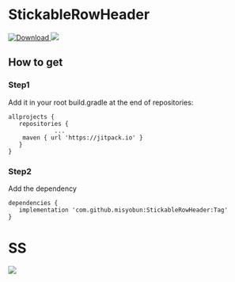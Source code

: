 # StickableRowHeader 
 [ ![Download](https://api.bintray.com/packages/misyobun/maven/StickableRowHeader/images/download.svg) ](https://bintray.com/misyobun/maven/StickableRowHeader/_latestVersion)
[![](https://jitpack.io/v/misyobun/StickableRowHeader.svg)](https://jitpack.io/#misyobun/StickableRowHeader)

## How to get 

### Step1

Add it in your root build.gradle at the end of repositories:

```
allprojects {
   repositories {
			 ...
   	maven { url 'https://jitpack.io' }
   }
}	
```
### Step2

Add the dependency
```
dependencies {
   implementation 'com.github.misyobun:StickableRowHeader:Tag'
}
``` 

# SS

![](https://user-images.githubusercontent.com/509448/47357409-920c0300-d701-11e8-8a99-ef62e89acb45.gif)

